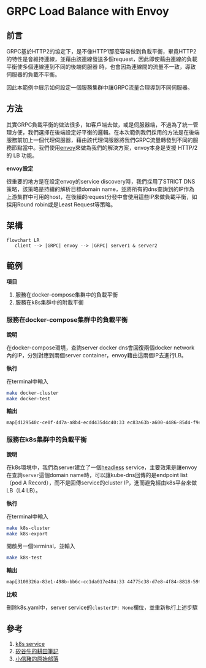 # GRPC Load Balance with Envoy

## 前言

GRPC基於HTTP2的協定下，是不像HTTP1那麼容易做到負載平衡，畢竟HTTP2的特性是會維持連線，並藉由該連線發送多個request，因此即使藉由連線的負載平衡使多個連線連到不同的後端伺服器 時，也會因為連線間的流量不一致，導致伺服器的負載不平衡。

因此本範例中展示如何設定一個服務集群中讓GRPC流量合理導到不同伺服器。

## 方法

其實GRPC負載平衡的做法很多，如客戶端去做，或是伺服器端，不過為了統一管理方便，我們選擇在後端設定好平衡的邏輯。在本次範例我們採用的方法是在後端服務前加上一個代理伺服器，藉由該代理伺服器將我們GRPC流量轉發到不同的服務節點當中。我們使用[envoy](https://www.envoyproxy.io/)來做為我們的解決方案，envoy本身是支援 HTTP/2 的 LB 功能。

**envoy設定**

很重要的地方是在設定envoy的service discovery時，我們採用了STRICT DNS策略，該策略是持續的解析目標domain name，並將所有的dns查詢到的IP作為上游集群中可用的host，在後續的request分發中會使用這些IP來做負載平衡，如採用Round robin或是Least Request等策略。

## 架構

```mermaid
flowchart LR
   client --> |GRPC| envoy --> |GRPC| server1 & server2
```



## 範例

**項目**

1. 服務在docker-compose集群中的負載平衡
2. 服務在k8s集群中的附載平衡

### 服務在docker-compose集群中的負載平衡

**說明**

在docker-compose環境，查詢server docker dns會回復兩個docker network內的IP，分別對應到兩個server container，envoy藉由這兩個IP去進行LB。

**執行**

在terminal中輸入

``` bash
make docker-cluster
make docker-test
```

**輸出**

``` txt
map[d129540c-ce0f-4d7a-a8b4-ecdd435d4c40:33 ec83a63b-a600-4486-85d4-f945a98058c0:34 f119163f-0fb2-482e-9626-5a3f6eb784ac:33]
```

### 服務在k8s集群中的負載平衡

**說明**

在k8s環境中，我們為server建立了一個[headless](https://kubernetes.io/docs/concepts/services-networking/service/#headless-services) service，主要效果是讓envoy在查詢`server`這個domain name時，可以讓kube-dns回傳的是endpoint list（pod A Record），而不是回傳service的cluster IP，進而避免經由k8s平台來做LB（L4 LB）。

**執行**

在terminal中輸入

``` bash
make k8s-cluster
make k8s-export
```

開啟另一個terminal，並輸入

``` bash
make k8s-test
```

**輸出**

``` txt
map[3108326a-83e1-498b-bb6c-cc1da017e484:33 44775c38-d7e8-4f84-8818-59f0f856b77a:33 ed363094-39ac-4087-bfe3-3b14f6a50615:34]
```

**比較**

刪除k8s.yaml中，server service的`clusterIP: None`欄位，並重新執行上述步驟

## 參考

1. [k8s service](https://kubernetes.io/docs/concepts/services-networking/service)
2. [矽谷牛的耕田筆記](https://telegra.ph/Envoy-as-a-gRPC-Load-Balancer-in-Kubernetes-09-30)
3. [小信豬的原始部落](https://godleon.github.io/blog/Kubernetes/k8s-Service-Overview/)